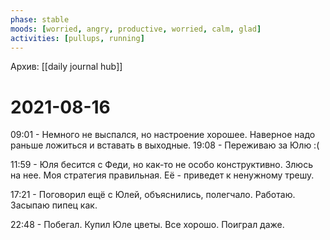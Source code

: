 ```yaml
---
phase: stable
moods: [worried, angry, productive, worried, calm, glad]
activities: [pullups, running]
---
```

Архив: [[daily journal hub]]
# 2021-08-16

09:01 - Немного не выспался, но настроение хорошее. Наверное надо раньше ложиться и вставать в выходные.
19:08 - Переживаю за Юлю :(

11:59 - Юля бесится с Феди, но как-то не особо конструктивно. Злюсь на нее. Моя стратегия правильная. Её - приведет к ненужному трешу.

17:21 - Поговорил ещё с Юлей, объяснились, полегчало. Работаю. Засыпаю пипец как.

22:48 - Побегал. Купил Юле цветы. Все хорошо. Поиграл даже.
